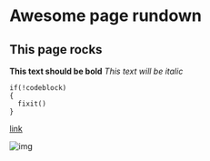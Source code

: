 # Awesome page rundown
## This page rocks
**This text should be bold**
*This text will be italic*

```
if(!codeblock)
{
  fixit()
}

```
[link](http://www.bing.com)


![img](image.png)
